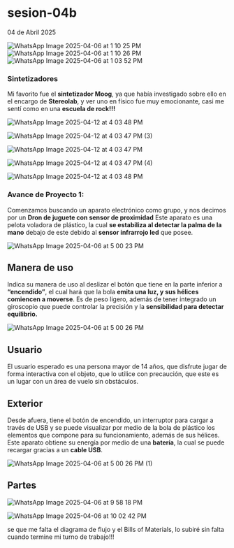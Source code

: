 # sesion-04b
04 de Abril 2025

![WhatsApp Image 2025-04-06 at 1 10 25 PM](https://github.com/user-attachments/assets/e7e7b967-d8d9-4bf3-90df-c316cce7b376)
![WhatsApp Image 2025-04-06 at 1 10 26 PM](https://github.com/user-attachments/assets/577ccf31-04bf-4654-a9d6-ec7c857597c7)
![WhatsApp Image 2025-04-06 at 1 03 52 PM](https://github.com/user-attachments/assets/71ed7887-e23c-40e2-812b-c59a6f4099c0)


  ### Sintetizadores

 Mi favorito fue el **sintetizador Moog**, ya que había investigado sobre ello en el encargo de **Stereolab**, y ver uno en físico fue muy emocionante, casi me sentí como en una **escuela de rock!!!**



![WhatsApp Image 2025-04-12 at 4 03 48 PM](https://github.com/user-attachments/assets/b7645b04-1b90-4fe8-9fb7-dfef5252c092)


![WhatsApp Image 2025-04-12 at 4 03 47 PM (3)](https://github.com/user-attachments/assets/47e15815-845d-4b69-b3f3-efdb78e44d30)



![WhatsApp Image 2025-04-12 at 4 03 47 PM](https://github.com/user-attachments/assets/8aa62836-6591-4ec8-8c57-cdb001394192)


![WhatsApp Image 2025-04-12 at 4 03 47 PM (4)](https://github.com/user-attachments/assets/796dde03-be3c-461f-b49d-451e382c83b0)

![WhatsApp Image 2025-04-12 at 4 03 48 PM](https://github.com/user-attachments/assets/76f667cd-a4b5-476a-82a8-bb706b92b750)


### Avance de Proyecto 1:

Comenzamos buscando un aparato electrónico como grupo, y nos decimos por un **Dron de juguete con sensor de proximidad**
Este aparato  es una pelota voladora de plástico, la cual **se estabiliza al detectar la palma de la mano** debajo de este debido al **sensor infrarrojo led** que posee.


![WhatsApp Image 2025-04-06 at 5 00 23 PM](https://github.com/user-attachments/assets/3770de5b-53af-4505-88a0-d38c7080178d)

## Manera de uso

Indica su manera de uso al deslizar el botón que tiene en la parte inferior a **“encendido”**, el cual hará que la bola **emita una luz, y sus hélices comiencen a moverse**. Es de peso ligero, además de tener integrado un giroscopio que puede controlar la precisión y la **sensibilidad para detectar equilibrio.**

  
![WhatsApp Image 2025-04-06 at 5 00 26 PM](https://github.com/user-attachments/assets/bb8d6553-5e4b-4d30-be74-b00b52df2861)

  ## Usuario

El usuario esperado es una persona mayor de 14 años, que disfrute jugar de forma interactiva con el objeto, que lo utilice con precaución, que este es un lugar con un área de vuelo sin obstáculos.

   
 ## Exterior
   
Desde afuera, tiene el botón de encendido, un interruptor para cargar a través de USB y se puede visualizar por medio de la bola de plástico los elementos que compone para su funcionamiento, además de sus hélices.
Este aparato obtiene su energía por medio de una **batería**, la cual se puede recargar gracias a un **cable USB**.  


![WhatsApp Image 2025-04-06 at 5 00 26 PM (1)](https://github.com/user-attachments/assets/5707865e-3fa9-4ca3-9473-552cb234da5f)

 ## Partes 

 

![WhatsApp Image 2025-04-06 at 9 58 18 PM](https://github.com/user-attachments/assets/f0e56c63-d034-4784-9e2b-331618095a68)



![WhatsApp Image 2025-04-06 at 10 02 42 PM](https://github.com/user-attachments/assets/7968fb24-3520-4f2d-9179-f700ab37f5c1)


se que me falta el diagrama de flujo y el Bills of Materials, lo subiré sin falta cuando termine mi turno de trabajo!!!
